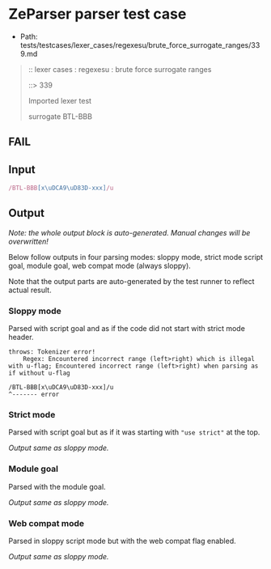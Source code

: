 # ZeParser parser test case

- Path: tests/testcases/lexer_cases/regexesu/brute_force_surrogate_ranges/339.md

> :: lexer cases : regexesu : brute force surrogate ranges
>
> ::> 339
>
> Imported lexer test
>
> surrogate BTL-BBB

## FAIL

## Input

`````js
/BTL-BBB[x\uDCA9\uD83D-xxx]/u
`````

## Output

_Note: the whole output block is auto-generated. Manual changes will be overwritten!_

Below follow outputs in four parsing modes: sloppy mode, strict mode script goal, module goal, web compat mode (always sloppy).

Note that the output parts are auto-generated by the test runner to reflect actual result.

### Sloppy mode

Parsed with script goal and as if the code did not start with strict mode header.

`````
throws: Tokenizer error!
    Regex: Encountered incorrect range (left>right) which is illegal with u-flag; Encountered incorrect range (left>right) when parsing as if without u-flag

/BTL-BBB[x\uDCA9\uD83D-xxx]/u
^------- error
`````

### Strict mode

Parsed with script goal but as if it was starting with `"use strict"` at the top.

_Output same as sloppy mode._

### Module goal

Parsed with the module goal.

_Output same as sloppy mode._

### Web compat mode

Parsed in sloppy script mode but with the web compat flag enabled.

_Output same as sloppy mode._
